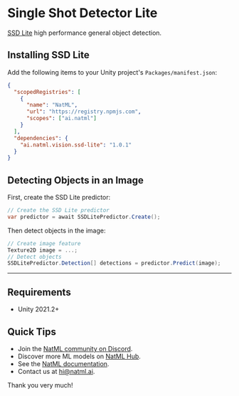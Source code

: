 # Single Shot Detector Lite
[SSD Lite](https://arxiv.org/abs/1512.02325) high performance general object detection.

## Installing SSD Lite
Add the following items to your Unity project's `Packages/manifest.json`:
```json
{
  "scopedRegistries": [
    {
      "name": "NatML",
      "url": "https://registry.npmjs.com",
      "scopes": ["ai.natml"]
    }
  ],
  "dependencies": {
    "ai.natml.vision.ssd-lite": "1.0.1"
  }
}
```

## Detecting Objects in an Image
First, create the SSD Lite predictor:
```csharp
// Create the SSD Lite predictor
var predictor = await SSDLitePredictor.Create();
```

Then detect objects in the image:
```csharp
// Create image feature
Texture2D image = ...;
// Detect objects
SSDLitePredictor.Detection[] detections = predictor.Predict(image);
```

___

## Requirements
- Unity 2021.2+

## Quick Tips
- Join the [NatML community on Discord](https://natml.ai/community).
- Discover more ML models on [NatML Hub](https://hub.natml.ai).
- See the [NatML documentation](https://docs.natml.ai/unity).
- Contact us at [hi@natml.ai](mailto:hi@natml.ai).

Thank you very much!